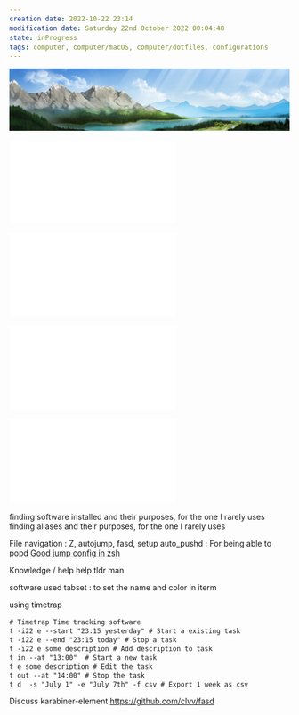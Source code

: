 ```yaml
---
creation date: 2022-10-22 23:14
modification date: Saturday 22nd October 2022 00:04:48
state: inProgress
tags: computer, computer/macOS, computer/dotfiles, configurations
---
```


![Pasted image 20221022231346](attachments/Pasted%20image%2020221022231346.png)



![software install](software%20install.md)


![dotfiles](dotfiles.md)

![aliases](aliases.md)

![usage](usage.md)

finding software installed and their purposes, for the one I rarely uses
finding aliases and their purposes, for the one I rarely uses

File navigation : Z, autojump, fasd, 
setup auto_pushd : For being able to popd
[Good jump config in zsh](https://duganchen.ca/the-simplest-autojump-implementation-for-zsh/)


Knowledge / help
help
tldr
man

software used
tabset : to set the name and color in iterm

using timetrap
```
# Timetrap Time tracking software
t -i22 e --start "23:15 yesterday" # Start a existing task
t -i22 e --end "23:15 today" # Stop a task
t -i22 e some description # Add description to task
t in --at "13:00"  # Start a new task
t e some description # Edit the task
t out --at "14:00" # Stop the task
t d  -s "July 1" -e "July 7th" -f csv # Export 1 week as csv

```

Discuss karabiner-element
https://github.com/clvv/fasd